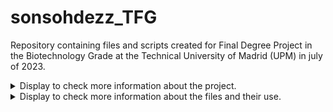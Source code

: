 # sonsohdezz_TFG
Repository containing files and scripts created for Final Degree Project in the Biotechnology Grade at the Technical University of Madrid (UPM) in july of 2023.

<details>

<summary>  Display to check more information about the project. </summary>

#### Title
> Evaluation of human gut microbiome taxonomic progiles derived from the eggNOG-mapper functional annotation tool. 
#### Author
Sonsoles Hernández Piñel
#### Tutors
- Carlos Pérez Cantalapiedra
- Joaquín Giner Lamia
#### Institution
[Technical University of Madrid (UPM)](https://www.upm.es/internacional)
#### Collaborating Institution
[Centre for Biotechnology and Plant Genomics (CBGP)](https://www.cbgp.upm.es/index.php/en/about-us)

  
</details>



<details>

<summary> Display to check more information about the files and their use. </summary>

#### 

| File  | Description |
| ------------- | ------------- |
| `contigs.py`  | Genome fragmentation script, which uses as parameters the desired contig size (in bp) and the desired displacement window size (in bp), and returns a fasta file with the contigs created.  |
| `eggnog_phyloseq.py`  | Transformation script that creates the three required input files in phyloseq from the taxonomic annotation file obtained with eggNOG-mapper.  |
| `lineage.py`  | Script that generates a table with the taxonomies of a metagenomic sample from the functional annotation file obtained with eggNOG-mapper.|
| `motus_phyloseq.py`  | Transformation script that creates the three required input files in phyloseq from the taxonomic annotation file obtained with mOTUs v3.|
| `phyloseq.R` | Script that generates the graphs of interest for the analysis of taxonomic results obtained with functional analysis tools, such as eggNOG-mapper or mOTUs v3. |


</details>


 
